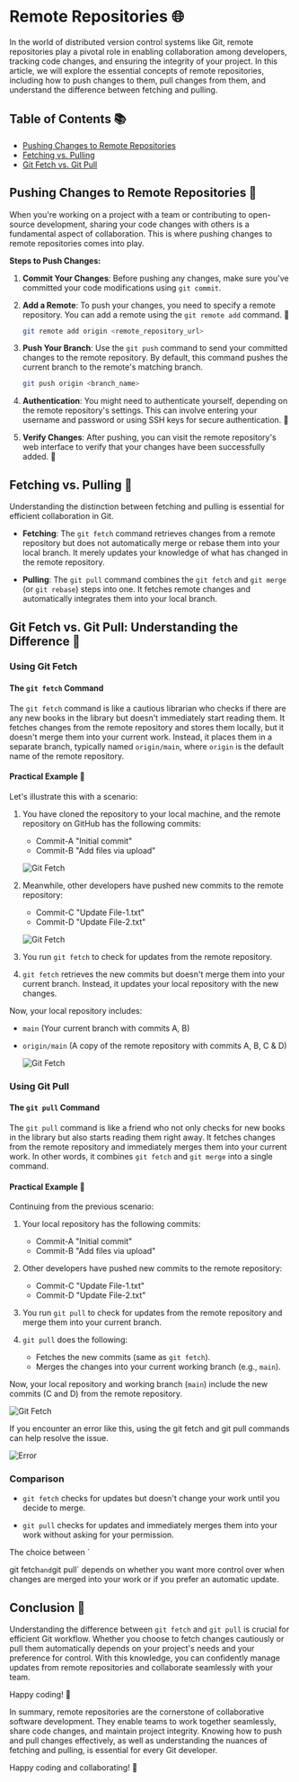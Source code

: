 
# Remote Repositories 🌐

In the world of distributed version control systems like Git, remote repositories play a pivotal role in enabling collaboration among developers, tracking code changes, and ensuring the integrity of your project. In this article, we will explore the essential concepts of remote repositories, including how to push changes to them, pull changes from them, and understand the difference between fetching and pulling.

## Table of Contents 📚

- [Pushing Changes to Remote Repositories](#pushing-changes-to-remote-repositories)
- [Fetching vs. Pulling](#fetching-vs-pulling)
- [Git Fetch vs. Git Pull](#git-fetch-vs-git-pull)

## Pushing Changes to Remote Repositories 🚀

When you're working on a project with a team or contributing to open-source development, sharing your code changes with others is a fundamental aspect of collaboration. This is where pushing changes to remote repositories comes into play.

**Steps to Push Changes:**

1. **Commit Your Changes**: Before pushing any changes, make sure you've committed your code modifications using `git commit`.

2. **Add a Remote**: To push your changes, you need to specify a remote repository. You can add a remote using the `git remote add` command. 🚧

   ```bash
   git remote add origin <remote_repository_url>
   ```

3. **Push Your Branch**: Use the `git push` command to send your committed changes to the remote repository. By default, this command pushes the current branch to the remote's matching branch.

   ```bash
   git push origin <branch_name>
   ```

4. **Authentication**: You might need to authenticate yourself, depending on the remote repository's settings. This can involve entering your username and password or using SSH keys for secure authentication. 🔑

5. **Verify Changes**: After pushing, you can visit the remote repository's web interface to verify that your changes have been successfully added. 👀


## Fetching vs. Pulling 🔄

Understanding the distinction between fetching and pulling is essential for efficient collaboration in Git.

- **Fetching**: The `git fetch` command retrieves changes from a remote repository but does not automatically merge or rebase them into your local branch. It merely updates your knowledge of what has changed in the remote repository.

- **Pulling**: The `git pull` command combines the `git fetch` and `git merge` (or `git rebase`) steps into one. It fetches remote changes and automatically integrates them into your local branch.

## Git Fetch vs. Git Pull: Understanding the Difference 🤔

### Using Git Fetch

#### The `git fetch` Command

The `git fetch` command is like a cautious librarian who checks if there are any new books in the library but doesn't immediately start reading them. It fetches changes from the remote repository and stores them locally, but it doesn't merge them into your current work. Instead, it places them in a separate branch, typically named `origin/main`, where `origin` is the default name of the remote repository.

#### Practical Example 📖

Let's illustrate this with a scenario:

1. You have cloned the repository to your local machine, and the remote repository on GitHub has the following commits:

   - Commit-A "Initial commit"
   - Commit-B "Add files via upload"

   ![Git Fetch](./Assets/p1.png)

2. Meanwhile, other developers have pushed new commits to the remote repository:

   - Commit-C "Update File-1.txt"
   - Commit-D "Update File-2.txt"

   ![Git Fetch](./Assets/p5.png)

3. You run `git fetch` to check for updates from the remote repository.

4. `git fetch` retrieves the new commits but doesn't merge them into your current branch. Instead, it updates your local repository with the new changes.

Now, your local repository includes:

- `main` (Your current branch with commits A, B)
- `origin/main` (A copy of the remote repository with commits A, B, C & D)

   ![Git Fetch](./Assets/p2.png)

### Using Git Pull

#### The `git pull` Command

The `git pull` command is like a friend who not only checks for new books in the library but also starts reading them right away. It fetches changes from the remote repository and immediately merges them into your current work. In other words, it combines `git fetch` and `git merge` into a single command.

#### Practical Example 📖

Continuing from the previous scenario:

1. Your local repository has the following commits:

   - Commit-A "Initial commit"
   - Commit-B "Add files via upload"
   
2. Other developers have pushed new commits to the remote repository:

   - Commit-C "Update File-1.txt"
   - Commit-D "Update File-2.txt"

3. You run `git pull` to check for updates from the remote repository and merge them into your current branch.

4. `git pull` does the following:

   - Fetches the new commits (same as `git fetch`).
   - Merges the changes into your current working branch (e.g., `main`).

Now, your local repository and working branch (`main`) include the new commits (C and D) from the remote repository.

![Git Fetch](./Assets/p3.png)

If you encounter an error like this, using the git fetch and git pull commands can help resolve the issue.

![Error](./Assets/p6.png)

### Comparison

- `git fetch` checks for updates but doesn't change your work until you decide to merge.

- `git pull` checks for updates and immediately merges them into your work without asking for your permission.

The choice between `

git fetch` and `git pull` depends on whether you want more control over when changes are merged into your work or if you prefer an automatic update.

## Conclusion 🎉

Understanding the difference between `git fetch` and `git pull` is crucial for efficient Git workflow. Whether you choose to fetch changes cautiously or pull them automatically depends on your project's needs and your preference for control. With this knowledge, you can confidently manage updates from remote repositories and collaborate seamlessly with your team.

Happy coding! 🚀

In summary, remote repositories are the cornerstone of collaborative software development. They enable teams to work together seamlessly, share code changes, and maintain project integrity. Knowing how to push and pull changes effectively, as well as understanding the nuances of fetching and pulling, is essential for every Git developer.

Happy coding and collaborating! 🤝
